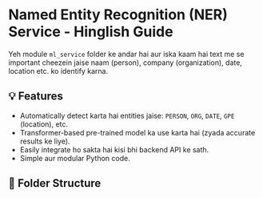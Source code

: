 # Named Entity Recognition (NER) Service - Hinglish Guide

Yeh module `ml_service` folder ke andar hai aur iska kaam hai text me se important cheezein jaise naam (person), company (organization), date, location etc. ko identify karna.

## 💡 Features

- Automatically detect karta hai entities jaise: `PERSON`, `ORG`, `DATE`, `GPE` (location), etc.
- Transformer-based pre-trained model ka use karta hai (zyada accurate results ke liye).
- Easily integrate ho sakta hai kisi bhi backend API ke sath.
- Simple aur modular Python code.

## 📁 Folder Structure

